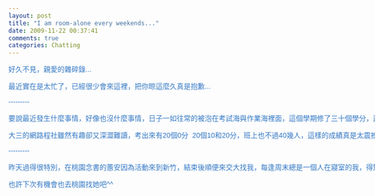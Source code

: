 ```yaml
---
layout: post
title: "I am room-alone every weekends..."
date: 2009-11-22 00:37:41
comments: true
categories: Chatting
---
```

<p><span style="font-family: Helvetica, Verdana, Arial, sans-serif; color: #3378c4;"><span style="white-space: pre;">好久不見，親愛的雜碎錄...</span></span></p><p><span style="font-family: Helvetica, Verdana, Arial, sans-serif; color: #3378c4;"><span style="white-space: pre;">最近實在是太忙了，已經很少會來這裡，把你晾這麼久真是抱歉...</span></span></p><p><span style="font-family: Helvetica, Verdana, Arial, sans-serif; color: #3378c4;"><span style="white-space: pre;">---------</span></span></p><p><span style="font-family: Helvetica, Verdana, Arial, sans-serif; color: #3378c4;"><span style="white-space: pre;">要說最近發生什麼事情，好像也沒什麼事情，日子一如往常的被泡在考試海與作業海裡面，這個學期修了三十個學分，逢期中考的時候差點溺死，現在還要學著怎麼換氣，希望期末不要被當掉任何一科，不曉得這樣的要求會不會太大呢@@</span></span></p><p><span style="font-family: Helvetica, Verdana, Arial, sans-serif; color: #3378c4;"><span style="white-space: pre;">大三的網路程社雖然有趣卻又深澀難讀，考出來有20個0分  20個10和20分，班上也不過40幾人，這樣的成績真是太震撼了...我拿了50已經算極限...和我同寢的翔先生拿了90，真的是怪物...我什麼時候才能像那些大神一樣呢...</span></span></p><p><span style="font-family: Helvetica, Verdana, Arial, sans-serif; color: #3378c4;"><span style="white-space: pre;">---------</span></span></p><p><span style="font-family: Helvetica, Verdana, Arial, sans-serif; color: #3378c4;"><span style="white-space: pre;">昨天過得很特別，在桃園念書的蕙安因為活動來到新竹，結束後順便來交大找我，每逢周末總是一個人在寢室的我，得知有人要來學校找我的消息，當然會高興了。蕙安除了還是一樣的開朗活潑之外，也變漂亮了。去過了鬆餅屋、清大夜市，兩個人吃得好撐@@</span></span></p><p><span style="font-family: Helvetica, Verdana, Arial, sans-serif; color: #3378c4;"><span style="white-space: pre;">也許下次有機會也去桃園找她吧^^</span></span></p>
